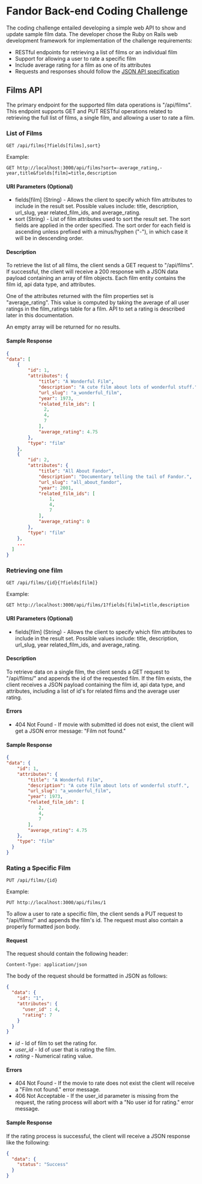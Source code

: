 # Fandor Back-end Coding Challenge

The coding challenge entailed developing a simple web API to show and update sample film data. 
The developer chose the Ruby on Rails web development framework for implementation of the challenge requirements:
 - RESTful endpoints for retrieving a list of films or an individual film
 - Support for allowing a user to rate a specific film
 - Include average rating for a film as one of its attributes
 - Requests and responses should follow the [JSON API specification](http://jsonapi.org/)

## Films API

The primary endpoint for the supported film data operations is "/api/films".
This endpoint supports GET and PUT RESTful operations related to retrieving the full list of films,
a single film, and allowing a user to rate a film.

### List of Films

`GET /api/films{?fields[films],sort}`

Example:

`GET http://localhost:3000/api/films?sort=-average_rating,-year,title&fields[film]=title,description`

#### URI Parameters (Optional)

* fields\[film] (String) - Allows the client to specify which film attributes to include
in the result set. Possible values include: title, description, url_slug, year
related_film_ids, and average_rating.
* sort (String) - List of film attributes used to sort the result set. The sort fields are
 applied in the order specified. The sort order for each field is ascending unless prefixed with
 a minus/hyphen ("-"), in which case it will be in descending order.

#### Description

To retrieve the list of all films, the client sends a GET request to "/api/films".
If successful, the client will receive a 200 response with a JSON data payload 
containing an array of film objects. Each film entity contains the film id, 
api data type, and attributes. 

One of the attributes returned with the film properties
set is "average_rating". This value is computed by taking the average of all user
ratings in the film_ratings table for a film. API to set a rating
is described later in this documentation.

An empty array will be returned for no results. 

#### Sample Response

```json
{
"data": [
    {
        "id": 1,
        "attributes": {
            "title": "A Wonderful Film",
            "description": "A cute film about lots of wonderful stuff.",
            "url_slug": "a_wonderful_film",
            "year": 1973,
            "related_film_ids": [
              2,
              4,
              7
            ],
            "average_rating": 4.75
        },
        "type": "film"
    },
    {
        "id": 2,
        "attributes": {
            "title": "All About Fandor",
            "description": "Documentary telling the tail of Fandor.",
            "url_slug": "all_about_fandor",
            "year": 2001,
            "related_film_ids": [
                1,
                4,
                7
            ],
            "average_rating": 0
        },
        "type": "film"
    },
    ...
  ]
}
```

### Retrieving one film

`GET /api/films/{id}{?fields[film]}`

Example:

`GET http://localhost:3000/api/films/1?fields[film]=title,description`

#### URI Parameters (Optional)

* fields\[film] (String) - Allows the client to specify which film attributes to include
in the result set. Possible values include: title, description, url_slug, year
related_film_ids, and average_rating.

#### Description

To retrieve data on a single film, the client sends a GET request to "/api/films/"
and appends the id of the requested film. If the film exists, the client receives a JSON
payload containing the film id, api data type, and attributes, including a list of 
id's for related films and the average user rating.

#### Errors
* 404 Not Found - If movie with submitted id does not exist, the client will get a JSON error message: "Film not found."

#### Sample Response

```json
{
"data": {
    "id": 1,
    "attributes": {
        "title": "A Wonderful Film",
        "description": "A cute film about lots of wonderful stuff.",
        "url_slug": "a_wonderful_film",
        "year": 1973,
        "related_film_ids": [
            2,
            4,
            7
        ],
        "average_rating": 4.75
    },
    "type": "film"
  }
}
```

### Rating a Specific Film

`PUT /api/films/{id}`

Example: 

`PUT http://localhost:3000/api/films/1`

To allow a user to rate a specific film, the client sends a PUT request to "/api/films/"
and appends the film's id. The request must also contain a properly formatted json body.

#### Request
The request should contain the following header:

`Content-Type: application/json`

The body of the request should be formatted in JSON as follows:

```json
{
  "data": {
    "id": "1",
    "attributes": {
      "user_id" : 4,
      "rating": 7
    }
  }
}
```
* _id_ - Id of film to set the rating for.
* _user_id_ - Id of user that is rating the film.
* _rating_ - Numerical rating value.

#### Errors
* 404 Not Found - If the movie to rate does not exist the client will receive a "Film not 
found." error message.
* 406 Not Acceptable - If the user_id parameter is missing from the request, 
the rating process will abort with a "No user id for rating." error message.

#### Sample Response
If the rating process is successful, the client will receive a JSON response like the following:

```json
{
  "data": {
    "status": "Success"
  }
}
```
